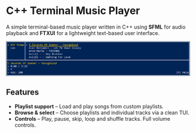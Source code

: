 # C++ Terminal Music Player

A simple terminal-based music player written in C++ using **SFML** for audio playback and **FTXUI** for a lightweight text-based user interface.

![](.github/player.png)

## Features

- **Playlist support** – Load and play songs from custom playlists.
- **Browse & select** – Choose playlists and individual tracks via a clean TUI.
- **Controls** – Play, pause, skip, loop and shuffle tracks. Full volume controls.
